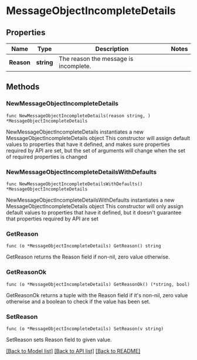 # MessageObjectIncompleteDetails

## Properties

Name | Type | Description | Notes
------------ | ------------- | ------------- | -------------
**Reason** | **string** | The reason the message is incomplete. | 

## Methods

### NewMessageObjectIncompleteDetails

`func NewMessageObjectIncompleteDetails(reason string, ) *MessageObjectIncompleteDetails`

NewMessageObjectIncompleteDetails instantiates a new MessageObjectIncompleteDetails object
This constructor will assign default values to properties that have it defined,
and makes sure properties required by API are set, but the set of arguments
will change when the set of required properties is changed

### NewMessageObjectIncompleteDetailsWithDefaults

`func NewMessageObjectIncompleteDetailsWithDefaults() *MessageObjectIncompleteDetails`

NewMessageObjectIncompleteDetailsWithDefaults instantiates a new MessageObjectIncompleteDetails object
This constructor will only assign default values to properties that have it defined,
but it doesn't guarantee that properties required by API are set

### GetReason

`func (o *MessageObjectIncompleteDetails) GetReason() string`

GetReason returns the Reason field if non-nil, zero value otherwise.

### GetReasonOk

`func (o *MessageObjectIncompleteDetails) GetReasonOk() (*string, bool)`

GetReasonOk returns a tuple with the Reason field if it's non-nil, zero value otherwise
and a boolean to check if the value has been set.

### SetReason

`func (o *MessageObjectIncompleteDetails) SetReason(v string)`

SetReason sets Reason field to given value.



[[Back to Model list]](../README.md#documentation-for-models) [[Back to API list]](../README.md#documentation-for-api-endpoints) [[Back to README]](../README.md)


